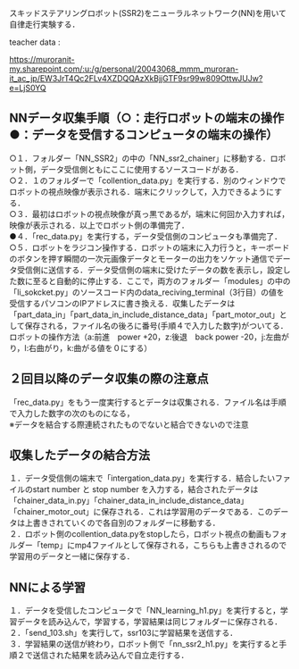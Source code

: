 スキッドステアリングロボット(SSR2)をニューラルネットワーク(NN)を用いて自律走行実験する．

teacher data :

https://muroranit-my.sharepoint.com/:u:/g/personal/20043068_mmm_muroran-it_ac_jp/EW3JrT4Qc2FLv4XZDQQAzXkBjjGTF9sr99w809OttwJUJw?e=LjS0YQ


## NNデータ収集手順（○：走行ロボットの端末の操作　●：データを受信するコンピュータの端末の操作）<br>
○１．フォルダー「NN_SSR2」の中の「NN_ssr2_chainer」に移動する．ロボット側，データ受信側ともにここに使用するソースコードがある．<br>
○２．１のフォルダーで「collention_data.py」を実行する．別のウィンドウでロボットの視点映像が表示される．端末にクリックして，入力できるようにする．<br>
○３．最初はロボットの視点映像が真っ黒であるが，端末に何回か入力すれば，映像が表示される．以上でロボット側の準備完了．<br>
●４．「rec_data.py」を実行する，データ受信側のコンピュータも準備完了．<br>
○５．ロボットをラジコン操作する．ロボットの端末に入力行うと，キーボードのボタンを押す瞬間の一次元画像データとモーターの出力をソケット通信でデータ受信側に送信する．データ受信側の端末に受けたデータの数を表示し，設定した数に至ると自動的に停止する．ここで，両方のフォルダー「modules」の中の「li_sokcket.py」のソースコード内のdata_reciving_terminal（3行目）の値を受信するパソコンのIPアドレスに書き換える．収集したデータは「part_data_in」「part_data_in_include_distance_data」「part_motor_out」として保存される，ファイル名の後ろに番号(手順４で入力した数字)がついてる．<br>
ロボットの操作方法（a:前進　power +20，z:後退　back power -20，j:左曲がり，l:右曲がり，k:曲がる値を０にする）<br>

## ２回目以降のデータ収集の際の注意点<br>
「rec_data.py」をもう一度実行するとデータは収集される．ファイル名は手順で入力した数字の次のものになる，<br>※データを結合する際連続されたものでないと結合できないので注意<br>

## 収集したデータの結合方法<br>
１．データ受信側の端末で「intergation_data.py」を実行する．結合したいファイルのstart number と stop number を入力する，結合されたデータは「chainer_data_in.py」「chainer_data_in_include_distance_data」「chainer_motor_out」に保存される．これは学習用のデータである．このデータは上書きされていくので各自別のフォルダーに移動する．<br>
２．ロボット側のcollention_data.pyをstopしたら，ロボット視点の動画もフォルダー「temp」にmp4ファイルとして保存される，こちらも上書きされるので学習用のデータと一緒に保存する．<br>

## NNによる学習<br>
１．データを受信したコンピュータで「NN_learning_h1.py」を実行すると，学習データを読み込んで，学習する，学習結果は同じフォルダーに保存される．<br>
２．「send_103.sh」を実行して，ssr103に学習結果を送信する．<br>
３．学習結果の送信が終わり，ロボット側で「nn_ssr2_h1.py」を実行すると手順２で送信された結果を読み込んで自立走行する．<br>
